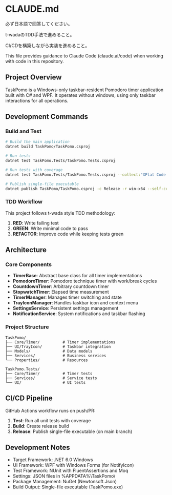 # CLAUDE.md

必ず日本語で回答してください。

t-wadaのTDD手法で進めること。

CI/CDを構築しながら実装を進めること。

This file provides guidance to Claude Code (claude.ai/code) when working with code in this repository.

## Project Overview

TaskPomo is a Windows-only taskbar-resident Pomodoro timer application built with C# and WPF. It operates without windows, using only taskbar interactions for all operations.

## Development Commands

### Build and Test
```bash
# Build the main application
dotnet build TaskPomo/TaskPomo.csproj

# Run tests
dotnet test TaskPomo.Tests/TaskPomo.Tests.csproj

# Run tests with coverage
dotnet test TaskPomo.Tests/TaskPomo.Tests.csproj --collect:"XPlat Code Coverage"

# Publish single-file executable
dotnet publish TaskPomo/TaskPomo.csproj -c Release -r win-x64 --self-contained true --single-file -o ./publish
```

### TDD Workflow
This project follows t-wada style TDD methodology:
1. **RED**: Write failing test
2. **GREEN**: Write minimal code to pass
3. **REFACTOR**: Improve code while keeping tests green

## Architecture

### Core Components
- **TimerBase**: Abstract base class for all timer implementations
- **PomodoroTimer**: Pomodoro technique timer with work/break cycles
- **CountdownTimer**: Arbitrary countdown timer
- **StopwatchTimer**: Elapsed time measurement
- **TimerManager**: Manages timer switching and state
- **TrayIconManager**: Handles taskbar icon and context menu
- **SettingsService**: Persistent settings management
- **NotificationService**: System notifications and taskbar flashing

### Project Structure
```
TaskPomo/
├── Core/Timer/          # Timer implementations
├── UI/TrayIcon/         # Taskbar integration
├── Models/              # Data models
├── Services/            # Business services
└── Properties/          # Resources

TaskPomo.Tests/
├── Core/Timer/          # Timer tests
├── Services/            # Service tests
└── UI/                  # UI tests
```

## CI/CD Pipeline

GitHub Actions workflow runs on push/PR:
1. **Test**: Run all unit tests with coverage
2. **Build**: Create release build
3. **Release**: Publish single-file executable (on main branch)

## Development Notes

- Target Framework: .NET 6.0 Windows
- UI Framework: WPF with Windows Forms (for NotifyIcon)
- Test Framework: NUnit with FluentAssertions and Moq
- Settings: JSON files in %APPDATA%\TaskPomo\
- Package Management: NuGet (Newtonsoft.Json)
- Build Output: Single-file executable (TaskPomo.exe)